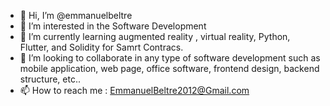 - 👋 Hi, I’m @emmanuelbeltre 
- 👀 I’m interested in the Software Development
- 🌱 I’m currently learning augmented reality , virtual reality, Python, Flutter, and Solidity for Samrt Contracs.
- 💞️ I’m looking to collaborate in any type of software development such as mobile application, web page, office software, frontend design, backend structure, etc..
- 📫 How to reach me : EmmanuelBeltre2012@Gmail.com

<!---
emmanuelbeltre/emmanuelbeltre is a ✨ special ✨ repository because its `README.md` (this file) appears on your GitHub profile.
You can click the Preview link to take a look at your changes.
--->
